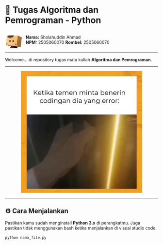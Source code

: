 # 🐍 Tugas Algoritma dan Pemrograman - Python

<div style="display: flex; align-items: center; gap: 12px;">
  <img src="asset/kardusdeveloper.webp" alt="Preview Program" width="56" style="border-radius: 8px;"/>
  <div>
    <strong>Nama:</strong> Sholahuddin Ahmad<br>
    <strong>NPM:</strong> 2505060070
    <strong>Rombel:</strong> 2505060070
  </div>
</div>

---

Welcome... di repository tugas mata kuliah **Algoritma dan Pemrograman**.  

---

<p align="center">
  <img src="asset/master.webp" alt="Preview Program" width="400"/>
</p>

---

## ⚙️ Cara Menjalankan
Pastikan kamu sudah menginstall **Python 3.x** di perangkatmu. Juga pastikan tidak menggunakan bash ketika menjalankan di visual studio code.

```
python nama_file.py
```